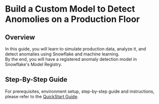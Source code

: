 # Build a Custom Model to Detect Anomolies on a Production Floor

## Overview

In this guide, you will learn to simulate production data, analyze it, and detect anomalies using Snowflake and machine learning.  
By the end, you will have a registered anomaly detection model in Snowflake's Model Registry.

## Step-By-Step Guide

For prerequisites, environment setup, step-by-step guide and instructions, please refer to the [QuickStart Guide](https://quickstarts.snowflake.com/guide/building_a_custom_model_for_anomaly_detection/index.html#0).
